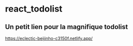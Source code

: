 # react_todolist

## Un petit lien pour la magnifique todolist

https://eclectic-beijinho-c3150f.netlify.app/